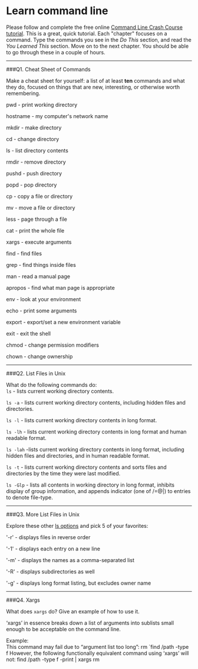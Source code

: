 # Learn command line

Please follow and complete the free online [Command Line Crash Course
tutorial](http://cli.learncodethehardway.org/book/). This is a great,
quick tutorial. Each "chapter" focuses on a command. Type the commands
you see in the _Do This_ section, and read the _You Learned This_
section. Move on to the next chapter. You should be able to go through
these in a couple of hours.

---

###Q1.  Cheat Sheet of Commands  

Make a cheat sheet for yourself: a list of at least **ten** commands and what they do, focused on things that are new, interesting, or otherwise worth remembering.

pwd - print working directory  

hostname - my computer's network name  

mkdir - make directory  

cd - change directory  

ls - list directory contents

rmdir - remove directory  

pushd - push directory  

popd - pop directory  

cp - copy a file or directory  

mv - move a file or directory  

less - page through a file  

cat - print the whole file  

xargs - execute arguments  

find - find files  

grep - find things inside files  

man - read a manual page  

apropos - find what man page is appropriate  

env - look at your environment  

echo - print some arguments  

export - export/set a new environment variable  

exit - exit the shell  

chmod - change permission modifiers  

chown - change ownership  

---

###Q2.  List Files in Unix   

What do the following commands do:  
`ls` - lists current working directory contents.  

`ls -a`  - lists current working directory contents, including hidden files and directories.

`ls -l`  - lists current working directory contents in long format.

`ls -lh`  - lists current working directory contents in long format and human readable format.

`ls -lah`  -lists current working directory contents in long format, including hidden files and directories, and in human readable format.

`ls -t`  - lists current working directory contents and sorts files and directories by the time they were last modified.

`ls -Glp` - lists all contents in working directory in long format, inhibits display of group information, and appends indicator (one of /=@|) to entries to denote file-type.

---

###Q3.  More List Files in Unix  

Explore these other [ls options](http://www.techonthenet.com/unix/basic/ls.php) and pick 5 of your favorites:

'-r' - displays files in reverse order

'-1' - displays each entry on a new line

'-m' - displays the names as a comma-separated list

'-R' - displays subdirectories as well

'-g' - displays long format listing, but excludes owner name

---

###Q4.  Xargs   

What does `xargs` do? Give an example of how to use it.

‘xargs’ in essence breaks down a list of arguments into sublists small enough to be acceptable on the command line.  

Example:  
This command may fail due to “argument list too long”: rm `find /path -type f 
However, the following functionally equivalent command using ‘xargs’ will not:
find /path -type f -print | xargs rm

 